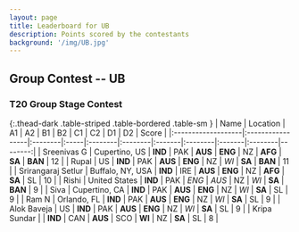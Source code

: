 ```yaml
---
layout: page
title: Leaderboard for UB
description: Points scored by the contestants
background: '/img/UB.jpg'
---
```

<link href="https://maxcdn.bootstrapcdn.com/bootstrap/3.3.6/css/bootstrap.min.css" rel="stylesheet" />
<script src="https://maxcdn.bootstrapcdn.com/bootstrap/3.3.6/js/bootstrap.min.js"></script>

## Group Contest -- UB


### T20 Group Stage Contest 


{:.thead-dark .table-striped .table-bordered .table-sm }
| Name               | Location         | A1      | A2   | B1      | B2      | C1     | C2      | D1     | D2      |   Score |
|:-------------------|:-----------------|:--------|:-----|:--------|:--------|:-------|:--------|:-------|:--------|--------:|
| Sreenivas G        | Cupertino, US    | **IND** | PAK  | **AUS** | **ENG** | NZ     | **AFG** | **SA** | **BAN** |      12 |
| Rupal              | US               | **IND** | PAK  | **AUS** | **ENG** | NZ     | *WI*    | **SA** | **BAN** |      11 |
| Srirangaraj Setlur | Buffalo, NY, USA | **IND** | IRE  | **AUS** | **ENG** | NZ     | **AFG** | **SA** | SL      |      10 |
| Rishi              | United States    | **IND** | PAK  | *ENG*   | *AUS*   | NZ     | *WI*    | **SA** | **BAN** |       9 |
| Siva               | Cupertino, CA    | **IND** | PAK  | **AUS** | **ENG** | NZ     | *WI*    | **SA** | SL      |       9 |
| Ram N              | Orlando, FL      | **IND** | PAK  | **AUS** | **ENG** | NZ     | *WI*    | **SA** | SL      |       9 |
| Alok Baveja        | US               | **IND** | PAK  | **AUS** | **ENG** | NZ     | *WI*    | **SA** | SL      |       9 |
| Kripa Sundar       |                  | **IND** | CAN  | **AUS** | SCO     | **WI** | NZ      | **SA** | SL      |       8 |

 <br>


<br>